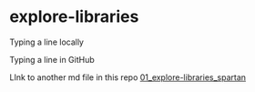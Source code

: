 # explore-libraries

Typing a line locally

Typing a line in GitHub

LInk to another md file in this repo
[01_explore-libraries_spartan](01_explore-libraries_spartan.md)